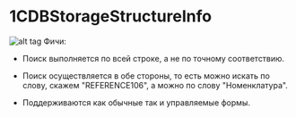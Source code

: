 # 1CDBStorageStructureInfo
![alt tag](https://github.com/alexkmbk/1CDBStorageStructureInfo/tree/master/Screenshot.png)
Фичи:
- Поиск выполняется по всей строке, а не по точному соответствию.

- Поиск осуществляется в обе стороны, то есть можно искать по слову, скажем "REFERENCE106", а можно по слову "Номенклатура".

- Поддерживаются как обычные так и управляемые формы.
